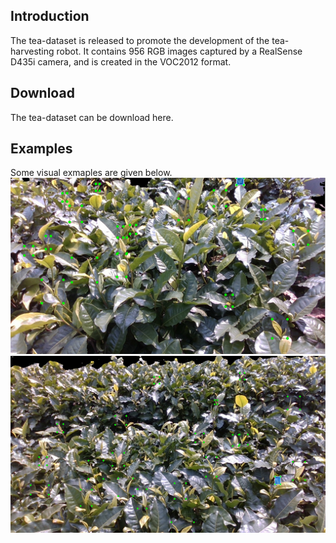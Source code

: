 ## Introduction
The tea-dataset is released to promote the development of the tea-harvesting robot. It contains 956 RGB images captured by a RealSense D435i camera, and is created in the VOC2012 format. 
## Download
The tea-dataset can be download here.
## Examples
Some visual exmaples are given below.
<img src="assets/00.png" >
<img src="assets/01.png" >

